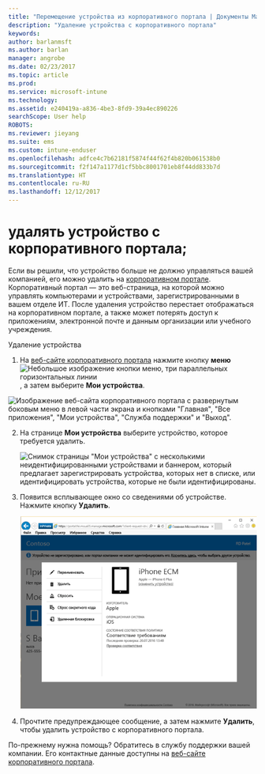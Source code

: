 ```yaml
---
title: "Перемещение устройства из корпоративного портала | Документы Майкрософт"
description: "Удаление устройства с корпоративного портала"
keywords: 
author: barlanmsft
ms.author: barlan
manager: angrobe
ms.date: 02/23/2017
ms.topic: article
ms.prod: 
ms.service: microsoft-intune
ms.technology: 
ms.assetid: e240419a-a836-4be3-8fd9-39a4ec890226
searchScope: User help
ROBOTS: 
ms.reviewer: jieyang
ms.suite: ems
ms.custom: intune-enduser
ms.openlocfilehash: adfce4c7b62181f5874f44f62f4b820b061538b0
ms.sourcegitcommit: f2f147a1177d1cf5bbc8001701eb8f44dd833b7d
ms.translationtype: HT
ms.contentlocale: ru-RU
ms.lasthandoff: 12/12/2017
---
```

# <a name="remove-your-device-from-the-company-portal"></a>удалять устройство с корпоративного портала;

Если вы решили, что устройство больше не должно управляться вашей компанией, его можно удалить на [корпоративном портале](https://portal.manage.microsoft.com#HelpDeskDialog). Корпоративный портал — это веб-страница, на которой можно управлять компьютерами и устройствами, зарегистрированными в вашем отделе ИТ. После удаления устройство перестает отображаться на корпоративном портале, а также может потерять доступ к приложениям, электронной почте и данным организации или учебного учреждения.

Удаление устройства

1.  На [веб-сайте корпоративного портала](https://portal.manage.microsoft.com#HelpDeskDialog) нажмите кнопку __меню__ ![Небольшое изображение кнопки меню, три параллельных горизонтальных линии](/Intune/whats-new/media/CP_hamburger_menu.png), а затем выберите __Мои устройства__.

  ![Изображение веб-сайта корпоративного портала с развернутым боковым меню в левой части экрана и кнопками "Главная", "Все приложения", "Мои устройства", "Служба поддержки" и "Выход".](/media/iwp-expanded-sidebar.png)

2. На странице __Мои устройства__ выберите устройство, которое требуется удалить.

    ![Снимок страницы "Мои устройства" с несколькими неидентифицированными устройствами и баннером, который предлагает зарегистрировать устройства, которых нет в списке, или идентифицировать устройства, которые не были идентифицированы.](./media/macOS_enroll_002_tap_here_banner.png)

3.  Появится всплывающее окно со сведениями об устройстве. Нажмите кнопку **Удалить**.

    ![Все действия для выбранного устройства на веб-сайте корпоративного портала, включая следующие: "Переименовать", "Удалить", "Сбросить устройство", "Сбросить секретный код" и "Удаленная блокировка". ](./media/iwp-screen-with-all-options.png)

4. Прочтите предупреждающее сообщение, а затем нажмите **Удалить**, чтобы удалить устройство с корпоративного портала.

По-прежнему нужна помощь? Обратитесь в службу поддержки вашей компании. Его контактные данные доступны на [веб-сайте корпоративного портала](https://portal.manage.microsoft.com#HelpDeskDialog).
